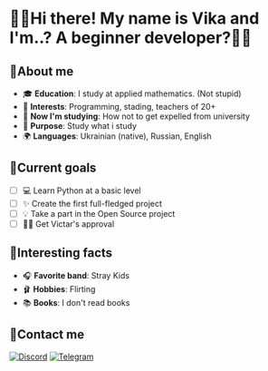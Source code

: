 # **👋🏻Hi there! My name is Vika and I'm..? A beginner developer?🐱‍💻**

## 👀**About me**
 - 🎓 **Education**: I study at applied mathematics. (Not stupid)
 - 🎀 **Interests**: Programming, stading, teachers of 20+
 - 📓 **Now I'm studying**: How not to get expelled from university
 - 📌 **Purpose**: Study what i study
 - 🌍 **Languages**: Ukrainian (native), Russian, English

## 🎯**Current goals**
 - [ ] 💻 Learn Python at a basic level
 - [ ] ✨ Create the first full-fledged project
 - [ ] 💡 Take a part in the Open Source project
 - [ ] 🤝🏻 Get Victar's approval

## 🌟**Interesting facts**
- 🎧 **Favorite band**: Stray Kids
- 🩰 **Hobbies**: Flirting
- 📚 **Books**: I don't read books

## 🧸**Contact me**
[![Discord](https://img.shields.io/badge/Discord-%235865F2.svg?style=for-the-badge&logo=discord&logoColor=white)](https://discord.com/users/1213138412496752642)
[![Telegram](https://img.shields.io/badge/Telegram-2CA5E0?style=for-the-badge&logo=telegram&logoColor=white)](https://t.me/VilkaVi3)

